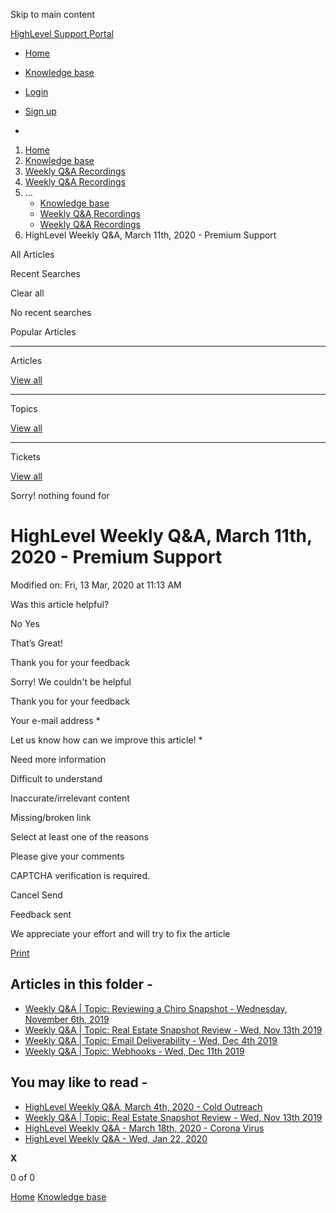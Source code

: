 Skip to main content

[ HighLevel Support Portal ](https://help.gohighlevel.com)

  * [ Home ](/support/home)
  * [ Knowledge base ](/support/solutions)

  * [Login](/support/login)
  * [Sign up](/support/signup)
  * 

  1. [Home](/support/home)
  2. [Knowledge base](/support/solutions)
  3. [Weekly Q&A Recordings](/support/solutions/48000449592)
  4. [Weekly Q&A Recordings](/support/solutions/folders/48000666026)
  5. ... 
     * [Knowledge base](/support/solutions)
     * [Weekly Q&A Recordings](/support/solutions/48000449592)
     * [Weekly Q&A Recordings](/support/solutions/folders/48000666026)
  6. HighLevel Weekly Q&A, March 11th, 2020 - Premium Support

All  Articles 

Recent Searches

Clear all

No recent searches

Popular Articles

* * *

Articles

[View all](/support/search/solutions)

* * *

Topics

[View all](/support/search/topics)

* * *

Tickets

[View all](/support/search/tickets)

Sorry! nothing found for   

# HighLevel Weekly Q&A, March 11th, 2020 - Premium Support

Modified on: Fri, 13 Mar, 2020 at 11:13 AM

Was this article helpful?

No  Yes 

That’s Great!

Thank you for your feedback

Sorry! We couldn't be helpful

Thank you for your feedback

Your e-mail address *

Let us know how can we improve this article! *

Need more information 

Difficult to understand 

Inaccurate/irrelevant content 

Missing/broken link 

Select at least one of the reasons 

Please give your comments 

CAPTCHA verification is required. 

Cancel  Send 

Feedback sent

We appreciate your effort and will try to fix the article

[Print](javascript:print\(\))

## Articles in this folder -

  * [Weekly Q&A | Topic: Reviewing a Chiro Snapshot - Wednesday, November 6th, 2019](/support/solutions/articles/48000980334-weekly-q-a-topic-reviewing-a-chiro-snapshot-wednesday-november-6th-2019)
  * [Weekly Q&A | Topic: Real Estate Snapshot Review - Wed, Nov 13th 2019](/support/solutions/articles/48000980335-weekly-q-a-topic-real-estate-snapshot-review-wed-nov-13th-2019)
  * [Weekly Q&A | Topic: Email Deliverability - Wed, Dec 4th 2019](/support/solutions/articles/48000980337-weekly-q-a-topic-email-deliverability-wed-dec-4th-2019)
  * [Weekly Q&A | Topic: Webhooks - Wed, Dec 11th 2019](/support/solutions/articles/48000980339-weekly-q-a-topic-webhooks-wed-dec-11th-2019)

## You may like to read -

  * [HighLevel Weekly Q&A, March 4th, 2020 - Cold Outreach](/support/solutions/articles/48001061381-highlevel-weekly-q-a-march-4th-2020-cold-outreach)
  * [Weekly Q&A | Topic: Real Estate Snapshot Review - Wed, Nov 13th 2019](/support/solutions/articles/48000980335-weekly-q-a-topic-real-estate-snapshot-review-wed-nov-13th-2019)
  * [HighLevel Weekly Q&A - March 18th, 2020 - Corona Virus](/support/solutions/articles/48001064796-highlevel-weekly-q-a-march-18th-2020-corona-virus)
  * [HighLevel Weekly Q&A - Wed, Jan 22, 2020](/support/solutions/articles/48000984991-highlevel-weekly-q-a-wed-jan-22-2020)

**X**

0 of 0 []()

[Home](/support/home) [Knowledge base](/support/solutions)
